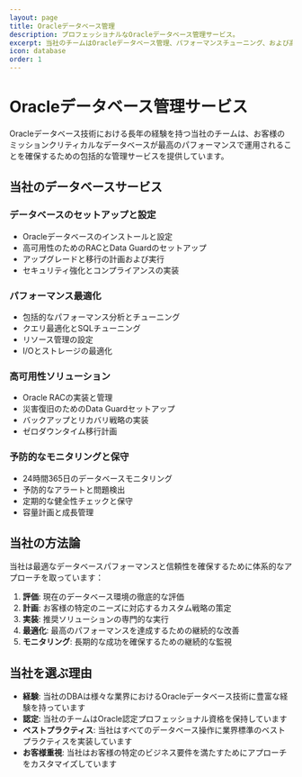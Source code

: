 ```yaml
---
layout: page
title: Oracleデータベース管理
description: プロフェッショナルなOracleデータベース管理サービス。
excerpt: 当社のチームはOracleデータベース管理、パフォーマンスチューニング、および高可用性ソリューションを専門としています。
icon: database
order: 1
---
```


# Oracleデータベース管理サービス

Oracleデータベース技術における長年の経験を持つ当社のチームは、お客様のミッションクリティカルなデータベースが最高のパフォーマンスで運用されることを確保するための包括的な管理サービスを提供しています。

## 当社のデータベースサービス

### データベースのセットアップと設定

- Oracleデータベースのインストールと設定
- 高可用性のためのRACとData Guardのセットアップ
- アップグレードと移行の計画および実行
- セキュリティ強化とコンプライアンスの実装
 
### パフォーマンス最適化

- 包括的なパフォーマンス分析とチューニング
- クエリ最適化とSQLチューニング
- リソース管理の設定
- I/Oとストレージの最適化

### 高可用性ソリューション

- Oracle RACの実装と管理
- 災害復旧のためのData Guardセットアップ
- バックアップとリカバリ戦略の実装
- ゼロダウンタイム移行計画

### 予防的なモニタリングと保守

- 24時間365日のデータベースモニタリング
- 予防的なアラートと問題検出
- 定期的な健全性チェックと保守
- 容量計画と成長管理

## 当社の方法論

当社は最適なデータベースパフォーマンスと信頼性を確保するために体系的なアプローチを取っています：

1. **評価**: 現在のデータベース環境の徹底的な評価
2. **計画**: お客様の特定のニーズに対応するカスタム戦略の策定
3. **実装**: 推奨ソリューションの専門的な実行
4. **最適化**: 最高のパフォーマンスを達成するための継続的な改善
5. **モニタリング**: 長期的な成功を確保するための継続的な監視

## 当社を選ぶ理由

- **経験**: 当社のDBAは様々な業界におけるOracleデータベース技術に豊富な経験を持っています
- **認定**: 当社のチームはOracle認定プロフェッショナル資格を保持しています
- **ベストプラクティス**: 当社はすべてのデータベース操作に業界標準のベストプラクティスを実装しています
- **お客様重視**: 当社はお客様の特定のビジネス要件を満たすためにアプローチをカスタマイズしています

